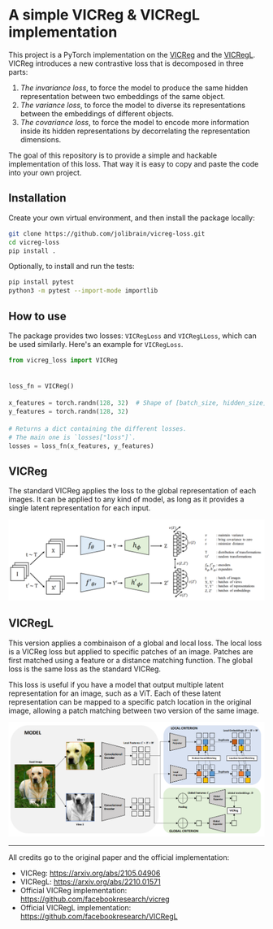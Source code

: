 # A simple VICReg & VICRegL implementation

This project is a PyTorch implementation on the
[VICReg](https://arxiv.org/abs/2105.04906) and the [VICRegL](https://arxiv.org/abs/2210.01571).
VICReg introduces a new contrastive loss that is decomposed in three parts:

1. *The invariance loss*, to force the model to produce the same hidden representation
between two embeddings of the same object.
2. *The variance loss*, to force the model to diverse its representations between
the embeddings of different objects.
3. *The covariance loss*, to force the model to encode more information inside its
hidden representations by decorrelating the representation dimensions.

The goal of this repository is to provide a simple and hackable implementation
of this loss.
That way it is easy to copy and paste the code into your own project.

## Installation

Create your own virtual environment, and then install the package locally:

```sh
git clone https://github.com/jolibrain/vicreg-loss.git
cd vicreg-loss
pip install .
```

Optionally, to install and run the tests:

```sh
pip install pytest
python3 -m pytest --import-mode importlib
```

## How to use

The package provides two losses: `VICRegLoss` and `VICRegLLoss`, which
can be used similarly. Here's an example for `VICRegLoss`.

```py
from vicreg_loss import VICReg


loss_fn = VICReg()

x_features = torch.randn(128, 32)  # Shape of [batch_size, hidden_size].
y_features = torch.randn(128, 32)

# Returns a dict containing the different losses.
# The main one is `losses["loss"]`.
losses = loss_fn(x_features, y_features)
```

## VICReg

The standard VICReg applies the loss to the global representation of each images.
It can be applied to any kind of model, as long as it provides a single latent representation
for each input.

![VICReg overview](./.images/vicreg-overview.png)

## VICRegL

This version applies a combinaison of a global and local loss.
The local loss is a VICReg loss but applied to specific patches of an image.
Patches are first matched using a feature or a distance matching function.
The global loss is the same loss as the standard VICReg.

This loss is useful if you have a model that output multiple latent
representation for an image, such as a ViT. Each of these latent representation
can be mapped to a specific patch location in the original image, allowing a
patch matching between two version of the same image.

![VICRegL overview](./.images/vicregl-overview.png)

---

All credits go to the original paper and the official implementation:

* VICReg: <https://arxiv.org/abs/2105.04906>
* VICRegL: <https://arxiv.org/abs/2210.01571>
* Official VICReg implementation: <https://github.com/facebookresearch/vicreg>
* Official VICRegL implementation: <https://github.com/facebookresearch/VICRegL>

